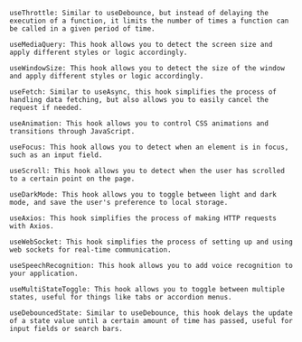     useThrottle: Similar to useDebounce, but instead of delaying the execution of a function, it limits the number of times a function can be called in a given period of time.

    useMediaQuery: This hook allows you to detect the screen size and apply different styles or logic accordingly.

    useWindowSize: This hook allows you to detect the size of the window and apply different styles or logic accordingly.

    useFetch: Similar to useAsync, this hook simplifies the process of handling data fetching, but also allows you to easily cancel the request if needed.

    useAnimation: This hook allows you to control CSS animations and transitions through JavaScript.

    useFocus: This hook allows you to detect when an element is in focus, such as an input field.

    useScroll: This hook allows you to detect when the user has scrolled to a certain point on the page.

    useDarkMode: This hook allows you to toggle between light and dark mode, and save the user's preference to local storage.

    useAxios: This hook simplifies the process of making HTTP requests with Axios.

    useWebSocket: This hook simplifies the process of setting up and using web sockets for real-time communication.

    useSpeechRecognition: This hook allows you to add voice recognition to your application.

    useMultiStateToggle: This hook allows you to toggle between multiple states, useful for things like tabs or accordion menus.

    useDebouncedState: Similar to useDebounce, this hook delays the update of a state value until a certain amount of time has passed, useful for input fields or search bars.
